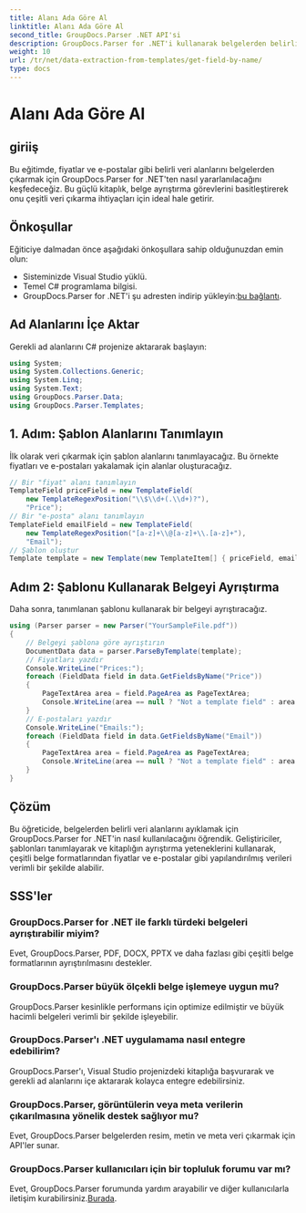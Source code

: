 ```yaml
---
title: Alanı Ada Göre Al
linktitle: Alanı Ada Göre Al
second_title: GroupDocs.Parser .NET API'si
description: GroupDocs.Parser for .NET'i kullanarak belgelerden belirli veri alanlarını nasıl çıkaracağınızı öğrenin. Kod örnekleri içeren adım adım kılavuz.
weight: 10
url: /tr/net/data-extraction-from-templates/get-field-by-name/
type: docs
---
```

# Alanı Ada Göre Al

## giriiş
Bu eğitimde, fiyatlar ve e-postalar gibi belirli veri alanlarını belgelerden çıkarmak için GroupDocs.Parser for .NET'ten nasıl yararlanılacağını keşfedeceğiz. Bu güçlü kitaplık, belge ayrıştırma görevlerini basitleştirerek onu çeşitli veri çıkarma ihtiyaçları için ideal hale getirir.
## Önkoşullar
Eğiticiye dalmadan önce aşağıdaki önkoşullara sahip olduğunuzdan emin olun:
- Sisteminizde Visual Studio yüklü.
- Temel C# programlama bilgisi.
-  GroupDocs.Parser for .NET'i şu adresten indirip yükleyin:[bu bağlantı](https://releases.groupdocs.com/parser/net/).

## Ad Alanlarını İçe Aktar
Gerekli ad alanlarını C# projenize aktararak başlayın:
```csharp
using System;
using System.Collections.Generic;
using System.Linq;
using System.Text;
using GroupDocs.Parser.Data;
using GroupDocs.Parser.Templates;
```
## 1. Adım: Şablon Alanlarını Tanımlayın
İlk olarak veri çıkarmak için şablon alanlarını tanımlayacağız. Bu örnekte fiyatları ve e-postaları yakalamak için alanlar oluşturacağız.
```csharp
// Bir "fiyat" alanı tanımlayın
TemplateField priceField = new TemplateField(
    new TemplateRegexPosition("\\$\\d+(.\\d+)?"),
    "Price");
// Bir "e-posta" alanı tanımlayın
TemplateField emailField = new TemplateField(
    new TemplateRegexPosition("[a-z]+\\@[a-z]+\\.[a-z]+"),
    "Email");
// Şablon oluştur
Template template = new Template(new TemplateItem[] { priceField, emailField });
```
## Adım 2: Şablonu Kullanarak Belgeyi Ayrıştırma
Daha sonra, tanımlanan şablonu kullanarak bir belgeyi ayrıştıracağız.
```csharp
using (Parser parser = new Parser("YourSampleFile.pdf"))
{
    // Belgeyi şablona göre ayrıştırın
    DocumentData data = parser.ParseByTemplate(template);
    // Fiyatları yazdır
    Console.WriteLine("Prices:");
    foreach (FieldData field in data.GetFieldsByName("Price"))
    {
        PageTextArea area = field.PageArea as PageTextArea;
        Console.WriteLine(area == null ? "Not a template field" : area.Text);
    }
    // E-postaları yazdır
    Console.WriteLine("Emails:");
    foreach (FieldData field in data.GetFieldsByName("Email"))
    {
        PageTextArea area = field.PageArea as PageTextArea;
        Console.WriteLine(area == null ? "Not a template field" : area.Text);
    }
}
```

## Çözüm
Bu öğreticide, belgelerden belirli veri alanlarını ayıklamak için GroupDocs.Parser for .NET'in nasıl kullanılacağını öğrendik. Geliştiriciler, şablonları tanımlayarak ve kitaplığın ayrıştırma yeteneklerini kullanarak, çeşitli belge formatlarından fiyatlar ve e-postalar gibi yapılandırılmış verileri verimli bir şekilde alabilir.

## SSS'ler
### GroupDocs.Parser for .NET ile farklı türdeki belgeleri ayrıştırabilir miyim?
Evet, GroupDocs.Parser, PDF, DOCX, PPTX ve daha fazlası gibi çeşitli belge formatlarının ayrıştırılmasını destekler.
### GroupDocs.Parser büyük ölçekli belge işlemeye uygun mu?
GroupDocs.Parser kesinlikle performans için optimize edilmiştir ve büyük hacimli belgeleri verimli bir şekilde işleyebilir.
### GroupDocs.Parser'ı .NET uygulamama nasıl entegre edebilirim?
GroupDocs.Parser'ı, Visual Studio projenizdeki kitaplığa başvurarak ve gerekli ad alanlarını içe aktararak kolayca entegre edebilirsiniz.
### GroupDocs.Parser, görüntülerin veya meta verilerin çıkarılmasına yönelik destek sağlıyor mu?
Evet, GroupDocs.Parser belgelerden resim, metin ve meta veri çıkarmak için API'ler sunar.
### GroupDocs.Parser kullanıcıları için bir topluluk forumu var mı?
 Evet, GroupDocs.Parser forumunda yardım arayabilir ve diğer kullanıcılarla iletişim kurabilirsiniz.[Burada](https://forum.groupdocs.com/c/parser/17).